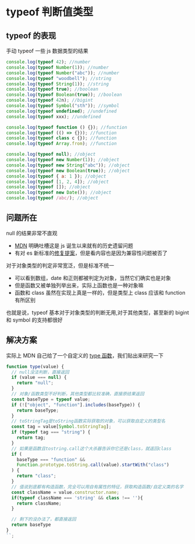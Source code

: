 # typeof 判断值类型

## typeof 的表现

手动 typeof 一些 js 数据类型的结果

```js
console.log(typeof 42); //number
console.log(typeof Number(1)); //number
console.log(typeof Number("abc")); //number
console.log(typeof "woodbell"); //string
console.log(typeof String(1)); //string
console.log(typeof true); //boolean
console.log(typeof Boolean(true)); //boolean
console.log(typeof 42n); //bigint
console.log(typeof Symbol("sth")); //symbol
console.log(typeof undefined); //undefined
console.log(typeof xxx); //undefined

console.log(typeof function () {}); //function
console.log(typeof (() => {})); //function
console.log(typeof class c {}); //function
console.log(typeof Array.from); //function

console.log(typeof null); //object
console.log(typeof new Number(1)); //object
console.log(typeof new String("abc")); //object
console.log(typeof new Boolean(true)); //object
console.log(typeof { a: 1 }); //object
console.log(typeof [1, 2, 4]); //object
console.log(typeof []); //object
console.log(typeof new Date()); //object
console.log(typeof /abc/); //object
```

## 问题所在

null 的结果非常不直观

- [MDN](https://developer.mozilla.org/zh-CN/docs/Web/JavaScript/Reference/Operators/typeof) 明确吐槽这是 js 诞生以来就有的历史遗留问题
- 有对 es 新标准的[修复提案](https://web.archive.org/web/20160331031419/http://wiki.ecmascript.org:80/doku.php?id=harmony:typeof_null)，但是看内容也是因为兼容性问题被否了

对于对象类型的判定非常宽泛，但是标准不统一

- 可以看到数组，date 和正则都被判定为对象，当然它们确实也是对象
- 但是函数又被单独列举出来，实际上函数也是一种对象嘛
- 函数和 class 虽然在实现上真是一样的，但是类型上 class 应该和 function 有所区别

也就是说，typeof 基本对于对象类型的判断无用,对于其他类型，甚至新的 bigint 和 symbol 的支持都很好

## 解决方案

实际上 MDN 自己给了一个自定义的 [type 函数](https://developer.mozilla.org/zh-CN/docs/Web/JavaScript/Reference/Operators/typeof)，我们贴出来研究一下

```js
function type(value) {
  // null没法判断，直接返回
  if (value === null) {
    return "null";
  }
  // 对象/函数类型不好判断，其他类型都比较准确，直接原结果返回
  const baseType = typeof value;
  if (!["object", "function"].includes(baseType)) {
    return baseType;
  }
  // toStringTag是toString函数实际获取的对象，可以获取自定义的类型名
  const tag = value[Symbol.toStringTag];
  if (typeof tag === "string") {
    return tag;
  }
  // 如果是函数且tostring.call这个大杀器告诉你它还是class，就返回class
  if (
    baseType === "function" &&
    Function.prototype.toString.call(value).startWith("class")
  ) {
    return "class";
  }
  // 值说到底都有构造函数，完全可以用自有属性的特征，获取构造函数/自定义类的名字
  const className = value.constructor.name;
  if(typeof className === 'string' && class !== ''){
    return className;
  }

  // 剩下的没办法了，都直接返回
  return baseType
}
``;
```
